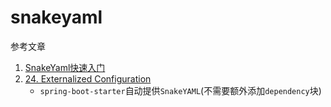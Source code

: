 # snakeyaml

参考文章

1. [SnakeYaml快速入门](https://www.jianshu.com/p/d8136c913e52)
2. [24. Externalized Configuration](https://www.docs4dev.com/docs/zh/spring-boot/2.1.1.RELEASE/reference/boot-features-external-config.html)
    - `spring-boot-starter`自动提供`SnakeYAML`(不需要额外添加`dependency`块)

